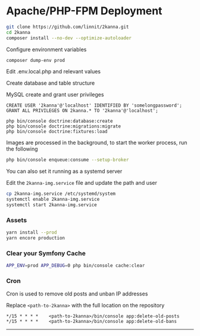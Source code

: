 # Apache/PHP-FPM Deployment

```bash
git clone https://github.com/linnit/2kanna.git
cd 2kanna
composer install --no-dev --optimize-autoloader
```

Configure environment variables

```bash
composer dump-env prod
```

Edit .env.local.php and relevant values

Create database and table structure

MySQL create and grant user privileges

```
CREATE USER '2kanna'@'localhost' IDENTIFIED BY 'somelongpassword';
GRANT ALL PRIVILEGES ON 2kanna.* TO '2kanna'@'localhost';
```

```
php bin/console doctrine:database:create
php bin/console doctrine:migrations:migrate
php bin/console doctrine:fixtures:load
```

Images are processed in the background, to start the worker process, run the following

```bash
php bin/console enqueue:consume --setup-broker
```

You can also set it running as a systemd server

Edit the `2kanna-img.service` file and update the path and user

```bash
cp 2kanna-img.service /etc/systemd/system
systemctl enable 2kanna-img.service
systemctl start 2kanna-img.service
```

### Assets

```bash
yarn install --prod
yarn encore production
```

### Clear your Symfony Cache

```bash
APP_ENV=prod APP_DEBUG=0 php bin/console cache:clear
```

### Cron

Cron is used to remove old posts and unban IP addresses

Replace `<path-to-2kanna>` with the full location on the repository

```
*/15 * * * *    <path-to-2kanna>/bin/console app:delete-old-posts
*/15 * * * *    <path-to-2kanna>/bin/console app:delete-old-bans
```

---